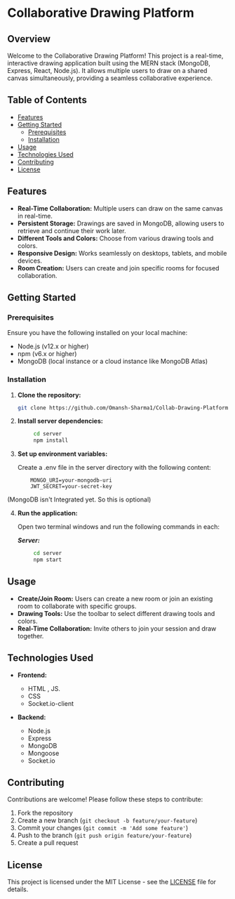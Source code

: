 # Collaborative Drawing Platform

## Overview

Welcome to the Collaborative Drawing Platform! This project is a real-time, interactive drawing application built using the MERN stack (MongoDB, Express, React, Node.js). It allows multiple users to draw on a shared canvas simultaneously, providing a seamless collaborative experience.

## Table of Contents

- [Features](#features)
- [Getting Started](#getting-started)
  - [Prerequisites](#prerequisites)
  - [Installation](#installation)
- [Usage](#usage)
- [Technologies Used](#technologies-used)
- [Contributing](#contributing)
- [License](#license)

## Features

- **Real-Time Collaboration:** Multiple users can draw on the same canvas in real-time.
- **Persistent Storage:** Drawings are saved in MongoDB, allowing users to retrieve and continue their work later.
- **Different Tools and Colors:** Choose from various drawing tools and colors.
- **Responsive Design:** Works seamlessly on desktops, tablets, and mobile devices.
- **Room Creation:** Users can create and join specific rooms for focused collaboration.

## Getting Started

### Prerequisites

Ensure you have the following installed on your local machine:

- Node.js (v12.x or higher)
- npm (v6.x or higher)
- MongoDB (local instance or a cloud instance like MongoDB Atlas)

### Installation

1. **Clone the repository:**

   ```bash
   git clone https://github.com/Omansh-Sharma1/Collab-Drawing-Platform.git
   ```
2. **Install server dependencies:**

   ```bash
        cd server
        npm install
   ```
3. **Set up environment variables:**

   Create a .env file in the server directory with the following content:
    ```
        MONGO_URI=your-mongodb-uri
        JWT_SECRET=your-secret-key
    ```
  (MongoDB isn't Integrated yet. So this is optional)
  
4. **Run the application:**

    Open two terminal windows and run the following commands in each:

    ***Server:***
   ```bash
        cd server
        npm start
   ```

## Usage

- **Create/Join Room:** Users can create a new room or join an existing room to collaborate with specific groups.
- **Drawing Tools:** Use the toolbar to select different drawing tools and colors.
- **Real-Time Collaboration:** Invite others to join your session and draw together.

## Technologies Used

- **Frontend:**
  - HTML , JS.
  - CSS 
  - Socket.io-client

- **Backend:**
  - Node.js
  - Express
  - MongoDB
  - Mongoose
  - Socket.io

## Contributing

Contributions are welcome! Please follow these steps to contribute:

1. Fork the repository
2. Create a new branch (`git checkout -b feature/your-feature`)
3. Commit your changes (`git commit -m 'Add some feature'`)
4. Push to the branch (`git push origin feature/your-feature`)
5. Create a pull request

## License

This project is licensed under the MIT License - see the [LICENSE](LICENSE) file for details.
